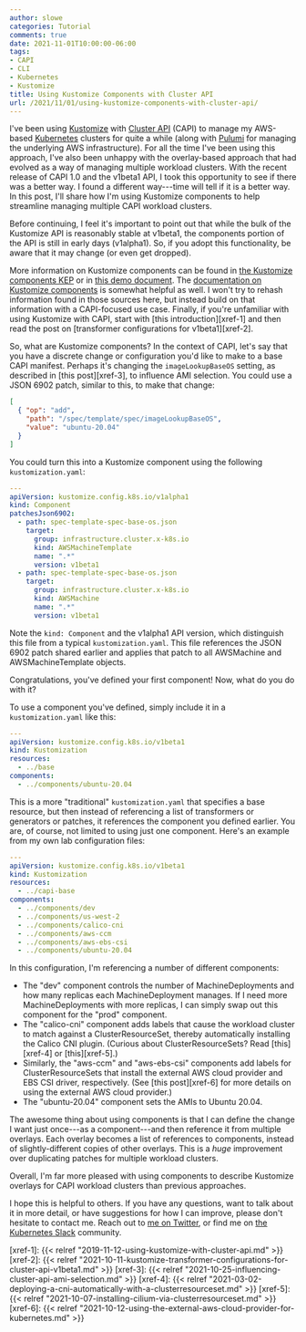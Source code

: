 ```yaml
---
author: slowe
categories: Tutorial
comments: true
date: 2021-11-01T10:00:00-06:00
tags:
- CAPI
- CLI
- Kubernetes
- Kustomize
title: Using Kustomize Components with Cluster API
url: /2021/11/01/using-kustomize-components-with-cluster-api/
---
```


I've been using [Kustomize][link-1] with [Cluster API][link-2] (CAPI) to manage my AWS-based [Kubernetes][link-3] clusters for quite a while (along with [Pulumi][link-4] for managing the underlying AWS infrastructure). For all the time I've been using this approach, I've also been unhappy with the overlay-based approach that had evolved as a way of managing multiple workload clusters. With the recent release of CAPI 1.0 and the v1beta1 API, I took this opportunity to see if there was a better way. I found a different way---time will tell if it is a better way. In this post, I'll share how I'm using Kustomize components to help streamline managing multiple CAPI workload clusters.<!--more-->

Before continuing, I feel it's important to point out that while the bulk of the Kustomize API is reasonably stable at v1beta1, the components portion of the API is still in early days (v1alpha1). So, if you adopt this functionality, be aware that it may change (or even get dropped).

More information on Kustomize components can be found in [the Kustomize components KEP][link-5] or in [this demo document][link-6]. The [documentation on Kustomize components][link-7] is somewhat helpful as well. I won't try to rehash information found in those sources here, but instead build on that information with a CAPI-focused use case. Finally, if you're unfamiliar with using Kustomize with CAPI, start with [this introduction][xref-1] and then read the post on [transformer configurations for v1beta1][xref-2].

So, what are Kustomize components? In the context of CAPI, let's say that you have a discrete change or configuration you'd like to make to a base CAPI manifest. Perhaps it's changing the `imageLookupBaseOS` setting, as described in [this post][xref-3], to influence AMI selection. You could use a JSON 6902 patch, similar to this, to make that change:

```json
[
  { "op": "add",
    "path": "/spec/template/spec/imageLookupBaseOS",
    "value": "ubuntu-20.04"
  }
]
```

You could turn this into a Kustomize component using the following `kustomization.yaml`:

```yaml
---
apiVersion: kustomize.config.k8s.io/v1alpha1
kind: Component
patchesJson6902:
  - path: spec-template-spec-base-os.json
    target:
      group: infrastructure.cluster.x-k8s.io
      kind: AWSMachineTemplate
      name: ".*"
      version: v1beta1
  - path: spec-template-spec-base-os.json
    target:
      group: infrastructure.cluster.x-k8s.io
      kind: AWSMachine
      name: ".*"
      version: v1beta1
```

Note the `kind: Component` and the v1alpha1 API version, which distinguish this file from a typical `kustomization.yaml`. This file references the JSON 6902 patch shared earlier and applies that patch to all AWSMachine and AWSMachineTemplate objects.

Congratulations, you've defined your first component! Now, what do you do with it?

To use a component you've defined, simply include it in a `kustomization.yaml` like this:

```yaml
---
apiVersion: kustomize.config.k8s.io/v1beta1
kind: Kustomization
resources:
  - ../base
components:
  - ../components/ubuntu-20.04
```

This is a more "traditional" `kustomization.yaml` that specifies a base resource, but then instead of referencing a list of transformers or generators or patches, it references the component you defined earlier. You are, of course, not limited to using just one component. Here's an example from my own lab configuration files:

```yaml
---
apiVersion: kustomize.config.k8s.io/v1beta1
kind: Kustomization
resources:
  - ../capi-base
components:
  - ../components/dev
  - ../components/us-west-2
  - ../components/calico-cni
  - ../components/aws-ccm
  - ../components/aws-ebs-csi
  - ../components/ubuntu-20.04
```

In this configuration, I'm referencing a number of different components:

* The "dev" component controls the number of MachineDeployments and how many replicas each MachineDeployment manages. If I need more MachineDeployments with more replicas, I can simply swap out this component for the "prod" component.
* The "calico-cni" component adds labels that cause the workload cluster to match against a ClusterResourceSet, thereby automatically installing the Calico CNI plugin. (Curious about ClusterResourceSets? Read [this][xref-4] or [this][xref-5].)
* Similarly, the "aws-ccm" and "aws-ebs-csi" components add labels for ClusterResourceSets that install the external AWS cloud provider and EBS CSI driver, respectively. (See [this post][xref-6] for more details on using the external AWS cloud provider.)
* The "ubuntu-20.04" component sets the AMIs to Ubuntu 20.04.

The awesome thing about using components is that I can define the change I want just once---as a component---and then reference it from multiple overlays. Each overlay becomes a list of references to components, instead of slightly-different copies of other overlays. This is a _huge_ improvement over duplicating patches for multiple workload clusters.

Overall, I'm far more pleased with using components to describe Kustomize overlays for CAPI workload clusters than previous approaches.

I hope this is helpful to others. If you have any questions, want to talk about it in more detail, or have suggestions for how I can improve, please don't hesitate to contact me. Reach out to [me on Twitter][link-8], or find me on [the Kubernetes Slack][link-9] community.

[link-1]: https://kustomize.io
[link-2]: https://cluster-api.sigs.k8s.io
[link-3]: https://kubernetes.io
[link-4]: https://www.pulumi.com
[link-5]: https://github.com/kubernetes/enhancements/blob/master/keps/sig-cli/1802-kustomize-components/README.md
[link-6]: https://github.com/kubernetes-sigs/kustomize/blob/master/examples/components.md
[link-7]: https://kubectl.docs.kubernetes.io/guides/config_management/components/
[link-8]: https://twitter.com/scott_lowe
[link-9]: https://kubernetes.slack.com
[xref-1]: {{< relref "2019-11-12-using-kustomize-with-cluster-api.md" >}}
[xref-2]: {{< relref "2021-10-11-kustomize-transformer-configurations-for-cluster-api-v1beta1.md" >}}
[xref-3]: {{< relref "2021-10-25-influencing-cluster-api-ami-selection.md" >}}
[xref-4]: {{< relref "2021-03-02-deploying-a-cni-automatically-with-a-clusterresourceset.md" >}}
[xref-5]: {{< relref "2021-10-07-installing-cilium-via-clusterresourceset.md" >}}
[xref-6]: {{< relref "2021-10-12-using-the-external-aws-cloud-provider-for-kubernetes.md" >}}
